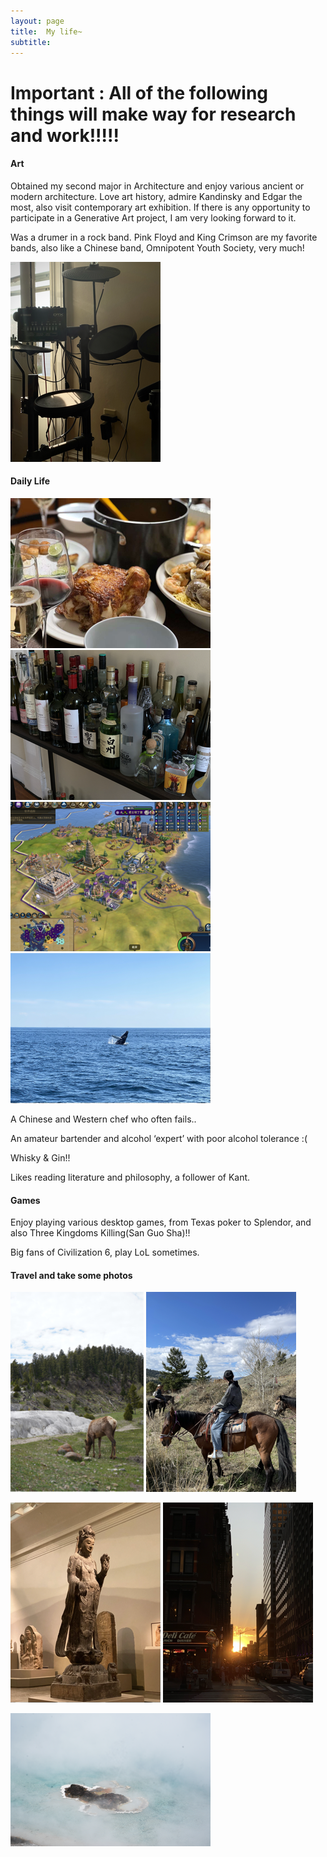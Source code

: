 ```yaml
---
layout: page
title:  My life~
subtitle: 
---
```


# Important : All of the following things will make way for research and work!!!!!

#### Art

Obtained my second major in Architecture and enjoy various ancient or modern architecture. 
Love art history, admire Kandinsky and Edgar the most, also visit contemporary art exhibition. If there is any opportunity to participate in a Generative Art project, I am very looking forward to it.

Was a drumer in a rock band. Pink Floyd and King Crimson are my favorite bands, also like a Chinese band, Omnipotent Youth Society, very much!

![Crepe](assets/img/“IMG_1351”小.png)


#### Daily Life

![Crepe](assets/img/“IMG_1675”小.png)
![Crepe](assets/img/“IMG_1353”小.png)
![Crepe](assets/img/“截屏2023-07-1200.32.07”小.png)
![Crepe](assets/img/6.png)

A Chinese and Western chef who often fails..

An amateur bartender and alcohol ‘expert’ with poor alcohol tolerance :( 

Whisky & Gin!!

Likes reading literature and philosophy, a follower of Kant.

#### Games

Enjoy playing various desktop games, from Texas poker to Splendor, and also Three Kingdoms Killing(San Guo Sha)!!

Big fans of Civilization 6, play LoL sometimes.

#### Travel and take some photos

![Crepe](assets/img/3.png)
![Crepe](assets/img/1.png)

![Crepe](assets/img/2.png)
![Crepe](assets/img/4.png)

![Crepe](assets/img/5.png)






